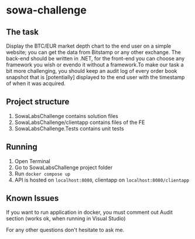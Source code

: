 # sowa-challenge

## The task
Display the BTC/EUR market depth chart to the end user on a simple website; you can get the data from Bitstamp or any other exchange. The back-end should be written in .NET, for the front-end you can choose any framework you wish or evendo it without a framework.To make our task a bit more challenging, you should keep an audit log of every order book snapshot that is [potentially] displayed to the end user with the timestamp of when it was acquired.

## Project structure
1. SowaLabsChallenge contains solution files
2. SowaLabsChallenge/clientapp contains files of the FE
3. SowaLabsChallenge.Tests contains unit tests

## Running
1. Open Terminal
2. Go to SowaLabsChallenge project folder
3. Run `docker compose up`
4. API is hosted on `localhost:8080`, clientapp on `localhost:8080/clientapp`


## Known Issues
If you want to run application in docker, you must comment out Audit section (works ok, when running in Visual Studio)

For any other questions don't hesitate to ask me. 
